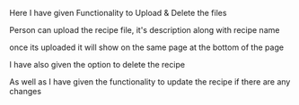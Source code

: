 Here I have given Functionality to Upload & Delete the files

Person can upload the recipe file, it's description along with recipe name

once its uploaded it will show on the same page at the bottom of the page 

I have also given the option to delete the recipe

As well as I have given the functionality to update the recipe if there are any changes 
